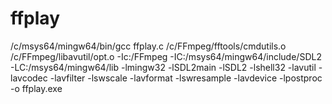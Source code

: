 # ffplay
 /c/msys64/mingw64/bin/gcc ffplay.c /c/FFmpeg/fftools/cmdutils.o /c/FFmpeg/libavutil/opt.o -Ic:/FFmpeg -IC:/msys64/mingw64/include/SDL2 -LC:/msys64/mingw64/lib  -lmingw32 -lSDL2main -lSDL2 -lshell32 -lavutil -lavcodec -lavfilter -lswscale -lavformat -lswresample -lavdevice -lpostproc -o ffplay.exe